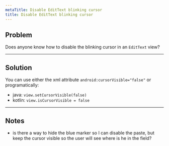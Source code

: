 ```yaml
---
metaTitle: Disable EditText blinking cursor
title: Disable EditText blinking cursor
---
```


## Problem

Does anyone know how to disable the blinking cursor in an `EditText` view?



---

## Solution

You can use either the xml attribute `android:cursorVisible="false"` or programatically:


* java: `view.setCursorVisible(false)`
* kotlin: `view.isCursorVisible = false`


---

## Notes

-  is there a way to hide the blue marker so I can disable the paste, but keep the cursor visible so the user will see where is he in the field?
